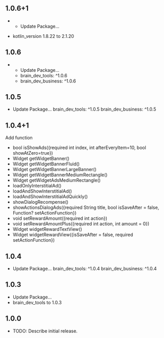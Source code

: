 ## 1.0.6+1
* - Update Package...
- kotlin_version 1.8.22 to 2.1.20
## 1.0.6
* - Update Package...
  - brain_dev_tools: ^1.0.6
  - brain_dev_business: ^1.0.6

## 1.0.5
* Update Package...
  brain_dev_tools: ^1.0.5
  brain_dev_business: ^1.0.5

## 1.0.4+1
Add function
- bool isShowAds({required int index, int afterEveryItem=10, bool showAtZero=true})
- Widget getWidgetBanner()
- Widget getWidgetBannerFluid()
- Widget getWidgetBannerLargeBanner()
- Widget getWidgetBannerMediumRectangle()
- Widget getWidgetAdsMediumRectangle()
- loadOnlyInterstitialAd()
- loadAndShowInterstitialAd()
- loadAndShowInterstitialAdQuickly()
- showDialogRecompense()
- showActionsDialogAds({required String title, bool isSaveAfter = false, Function? setActionFunction})
- void setRewardAmount({required int action})
- void setRewardAmountPlus({required int action, int amount = 0})
- Widget widgetRewardTextView()
- Widget widgetRewardView({isSaveAfter = false, required setActionFunction})

## 1.0.4
* Update Package...
  brain_dev_tools: ^1.0.4
  brain_dev_business: ^1.0.4

## 1.0.3
* Update Package...
* brain_dev_tools to 1.0.3

## 1.0.0
* TODO: Describe initial release.
